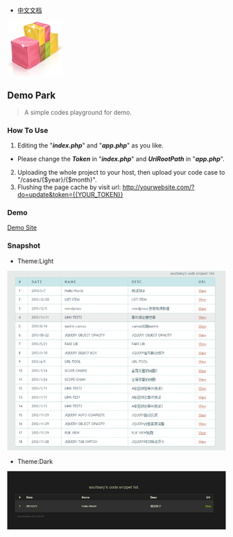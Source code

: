 - [中文文档](./README-CN.md)

![Demo Park](./app.png)

## Demo Park

> A simple codes playground for demo.

### How To Use

1. Editing the "***index.php***" and "***app.php***" as you like.
  - Please change the ***Token*** in "***index.php***" and ***UriRootPath*** in "***app.php***".
2. Uploading the whole project to your host, then upload your code case to "/cases/{$year}/{$month}".
3. Flushing the page cache by visit url: http://yourwebsite.com/?do=update&token={{YOUR_TOKEN}}

### Demo

[Demo Site](http://demo.soulteary.com)

### Snapshot

- Theme:Light

![Demo Picture](./snapshot/snapshot.png)

- Theme:Dark

![Demo Picture - Dark Skin](./snapshot/snapshot-dark.jpg)